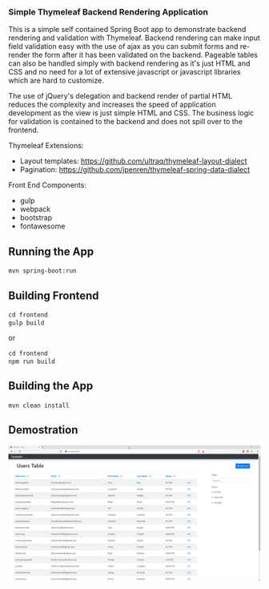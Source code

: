 ### Simple Thymeleaf Backend Rendering Application

This is a simple self contained Spring Boot app to demonstrate backend rendering and validation with Thymeleaf. 
Backend rendering can make input field validation easy with the use of ajax as you can submit forms and re-render the form 
after it has been validated on the backend. Pageable tables can also be handled simply with backend rendering as it's just HTML and CSS
and no need for a lot of extensive javascript or javascript libraries which are hard to customize.

The use of jQuery's delegation and backend render of partial HTML reduces the complexity and increases the speed of application development as the view is just simple HTML and CSS. 
The business logic for validation is contained to the backend and does not spill over to the frontend.

Thymeleaf Extensions:
  - Layout templates: https://github.com/ultraq/thymeleaf-layout-dialect
  - Pagination: https://github.com/jpenren/thymeleaf-spring-data-dialect

Front End Components:
- gulp
- webpack
- bootstrap
- fontawesome

## Running the App
````
mvn spring-boot:run
````

## Building Frontend
````
cd frontend
gulp build
````
or
````
cd frontend
npm run build
````

## Building the App
````
mvn clean install
````

## Demostration
![alt text](./demo.gif)